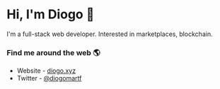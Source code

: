 # Hi, I'm Diogo 👋

I'm a full-stack web developer. Interested in marketplaces, blockchain.


### Find me around the web 🌎
- Website - <a href="https://diogo.xyz">diogo.xyz</a>
- Twitter - <a href="https://twitter.com/diogomartf"> @diogomartf </a>
